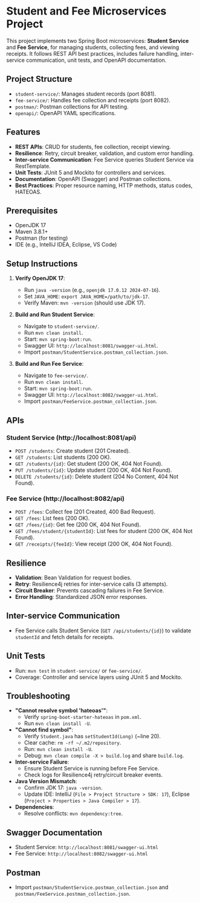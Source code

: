 # Student and Fee Microservices Project

This project implements two Spring Boot microservices: **Student Service** and **Fee Service**, for managing students, collecting fees, and viewing receipts. It follows REST API best practices, includes failure handling, inter-service communication, unit tests, and OpenAPI documentation.

## Project Structure
- `student-service/`: Manages student records (port 8081).
- `fee-service/`: Handles fee collection and receipts (port 8082).
- `postman/`: Postman collections for API testing.
- `openapi/`: OpenAPI YAML specifications.

## Features
- **REST APIs**: CRUD for students, fee collection, receipt viewing.
- **Resilience**: Retry, circuit breaker, validation, and custom error handling.
- **Inter-service Communication**: Fee Service queries Student Service via RestTemplate.
- **Unit Tests**: JUnit 5 and Mockito for controllers and services.
- **Documentation**: OpenAPI (Swagger) and Postman collections.
- **Best Practices**: Proper resource naming, HTTP methods, status codes, HATEOAS.

## Prerequisites
- OpenJDK 17
- Maven 3.8.1+
- Postman (for testing)
- IDE (e.g., IntelliJ IDEA, Eclipse, VS Code)

## Setup Instructions
1. **Verify OpenJDK 17**:
   - Run `java -version` (e.g., `openjdk 17.0.12 2024-07-16`).
   - Set `JAVA_HOME`: `export JAVA_HOME=/path/to/jdk-17`.
   - Verify Maven: `mvn -version` (should use JDK 17).

2. **Build and Run Student Service**:
   - Navigate to `student-service/`.
   - Run `mvn clean install`.
   - Start: `mvn spring-boot:run`.
   - Swagger UI: `http://localhost:8081/swagger-ui.html`.
   - Import `postman/StudentService.postman_collection.json`.

3. **Build and Run Fee Service**:
   - Navigate to `fee-service/`.
   - Run `mvn clean install`.
   - Start: `mvn spring-boot:run`.
   - Swagger UI: `http://localhost:8082/swagger-ui.html`.
   - Import `postman/FeeService.postman_collection.json`.

## APIs
### Student Service (http://localhost:8081/api)
- `POST /students`: Create student (201 Created).
- `GET /students`: List students (200 OK).
- `GET /students/{id}`: Get student (200 OK, 404 Not Found).
- `PUT /students/{id}`: Update student (200 OK, 404 Not Found).
- `DELETE /students/{id}`: Delete student (204 No Content, 404 Not Found).

### Fee Service (http://localhost:8082/api)
- `POST /fees`: Collect fee (201 Created, 400 Bad Request).
- `GET /fees`: List fees (200 OK).
- `GET /fees/{id}`: Get fee (200 OK, 404 Not Found).
- `GET /fees/student/{studentId}`: List fees for student (200 OK, 404 Not Found).
- `GET /receipts/{feeId}`: View receipt (200 OK, 404 Not Found).

## Resilience
- **Validation**: Bean Validation for request bodies.
- **Retry**: Resilience4j retries for inter-service calls (3 attempts).
- **Circuit Breaker**: Prevents cascading failures in Fee Service.
- **Error Handling**: Standardized JSON error responses.

## Inter-service Communication
- Fee Service calls Student Service (`GET /api/students/{id}`) to validate `studentId` and fetch details for receipts.

## Unit Tests
- Run: `mvn test` in `student-service/` or `fee-service/`.
- Coverage: Controller and service layers using JUnit 5 and Mockito.

## Troubleshooting
- **"Cannot resolve symbol 'hateoas'"**:
  - Verify `spring-boot-starter-hateoas` in `pom.xml`.
  - Run `mvn clean install -U`.
- **"Cannot find symbol"**:
  - Verify `Student.java` has `setStudentId(Long)` (~line 20).
  - Clear cache: `rm -rf ~/.m2/repository`.
  - Run: `mvn clean install -U`.
  - Debug: `mvn clean compile -X > build.log` and share `build.log`.
- **Inter-service Failure**:
  - Ensure Student Service is running before Fee Service.
  - Check logs for Resilience4j retry/circuit breaker events.
- **Java Version Mismatch**:
  - Confirm JDK 17: `java -version`.
  - Update IDE: IntelliJ (`File > Project Structure > SDK: 17`), Eclipse (`Project > Properties > Java Compiler > 17`).
- **Dependencies**:
  - Resolve conflicts: `mvn dependency:tree`.

## Swagger Documentation
- Student Service: `http://localhost:8081/swagger-ui.html`
- Fee Service: `http://localhost:8082/swagger-ui.html`

## Postman
- Import `postman/StudentService.postman_collection.json` and `postman/FeeService.postman_collection.json`.

